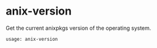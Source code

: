 # anix-version

Get the current anixpkgs version of the operating system.

```bash
usage: anix-version

```  

